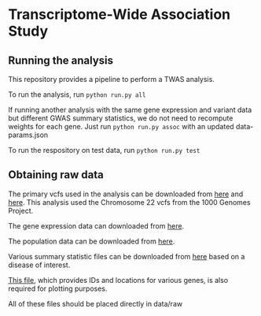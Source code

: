 # Transcriptome-Wide Association Study

## Running the analysis

This repository provides a pipeline to perform a TWAS analysis.

To run the analysis, run `python run.py all`

If running another analysis with the same gene expression and variant data but different GWAS summary statistics, we do not need to recompute weights for each gene. Just run  `python run.py assoc` with an updated data-params.json

To run the respository on test data, run `python run.py test`

## Obtaining raw data

The primary vcfs used in the analysis can be downloaded from [here](http://ftp.1000genomes.ebi.ac.uk/vol1/ftp/release/20110521/ALL.chr22.phase1_release_v3.20101123.snps_indels_svs.genotypes.vcf.gz) and [here](http://ftp.1000genomes.ebi.ac.uk/vol1/ftp/release/20110521/ALL.chr22.phase1_release_v3.20101123.snps_indels_svs.genotypes.vcf.gz.tbi). This analysis used the Chromosome 22 vcfs from the 1000 Genomes Project.

The gene expression data can downloaded from [here](https://www.ebi.ac.uk/biostudies/files/E-GEUV-1/E-GEUV-1/analysis_results/GD462.GeneQuantRPKM.50FN.samplename.resk10.txt.gz).

The population data can be downloaded from [here](http://ftp.1000genomes.ebi.ac.uk/vol1/ftp/release/20110521/phase1_integrated_calls.20101123.ALL.panel).

Various summary statistic files can be downloaded from [here](https://github.com/TiffanyAmariuta/TCSC/tree/main/sumstats) based on a disease of interest.

[This file](https://drive.google.com/uc?export=download&id=1gd6FP4qlteo1dBoAH8zGkXzbZvs2PPt4), which provides IDs and locations for various genes, is also required for plotting purposes.

All of these files should be placed directly in data/raw
